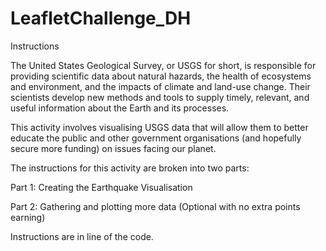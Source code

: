 # LeafletChallenge_DH

Instructions

The United States Geological Survey, or USGS for short, is responsible for providing scientific data about natural hazards, the health of ecosystems and environment, and the impacts of climate and land-use change. Their scientists develop new methods and tools to supply timely, relevant, and useful information about the Earth and its processes.

This activity involves visualising USGS data that will allow them to better educate the public and other government organisations (and hopefully secure more funding) on issues facing our planet.

The instructions for this activity are broken into two parts:

Part 1: Creating the Earthquake Visualisation

Part 2: Gathering and plotting more data (Optional with no extra points earning)

Instructions are in line of the code.

